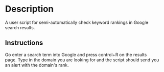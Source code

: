 <h1>Description</h1>
A user script for semi-automatically check keyword rankings in Google search results.

<h2>Instructions</h2>
Go enter a search term into Google and press control+R on the results page. Type in the domain you are looking for and the script should send you an alert with the domain's rank.

